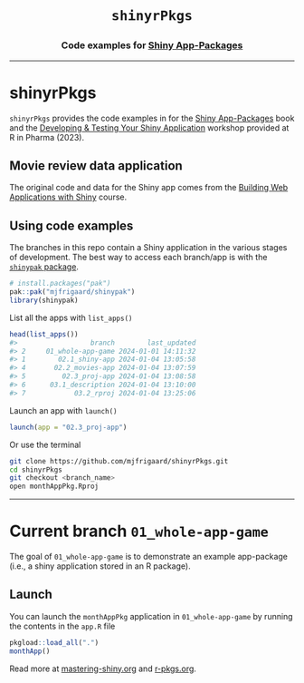 
<!-- README.md is generated from README.Rmd. Please edit that file -->

<h1 align="center">

<code>shinyrPkgs</code>
</h1>

<h3 align="center">

Code examples for <a href="https://mjfrigaard.github.io/shinyap/"> Shiny
App-Packages </a>
</h3>

<hr>

# shinyrPkgs

`shinyrPkgs` provides the code examples in for the [Shiny
App-Packages](https://mjfrigaard.github.io/shiny-app-pkgs/) book and the
[Developing & Testing Your Shiny
Application](https://mjfrigaard.github.io/dev-test-shiny/) workshop
provided at R in Pharma (2023).

## Movie review data application

The original code and data for the Shiny app comes from the [Building
Web Applications with
Shiny](https://rstudio-education.github.io/shiny-course/) course.

## Using code examples

The branches in this repo contain a Shiny application in the various
stages of development. The best way to access each branch/app is with
the [`shinypak` package](https://mjfrigaard.github.io/shinypak/).

``` r
# install.packages("pak")
pak::pak("mjfrigaard/shinypak")
library(shinypak)
```

List all the apps with `list_apps()`

``` r
head(list_apps())
#>                  branch        last_updated
#> 2     01_whole-app-game 2024-01-01 14:11:32
#> 1        02.1_shiny-app 2024-01-04 13:05:58
#> 4       02.2_movies-app 2024-01-04 13:07:59
#> 5         02.3_proj-app 2024-01-04 13:08:58
#> 6      03.1_description 2024-01-04 13:10:00
#> 7            03.2_rproj 2024-01-04 13:25:06
```

Launch an app with `launch()`

``` r
launch(app = "02.3_proj-app")
```

Or use the terminal

``` bash
git clone https://github.com/mjfrigaard/shinyrPkgs.git
cd shinyrPkgs
git checkout <branch_name>
open monthAppPkg.Rproj
```

------------------------------------------------------------------------

# Current branch `01_whole-app-game`

<!-- badges: start -->

<!-- badges: end -->

The goal of `01_whole-app-game` is to demonstrate an example app-package
(i.e., a shiny application stored in an R package).

## Launch

You can launch the `monthAppPkg` application in `01_whole-app-game` by
running the contents in the `app.R` file

``` r
pkgload::load_all(".")
monthApp()
```

Read more at [mastering-shiny.org](https://mastering-shiny.org/) and
[r-pkgs.org](https://r-pkgs.org/).

